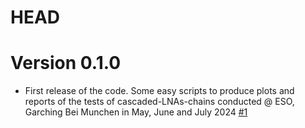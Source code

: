 # HEAD

# Version 0.1.0

-   First release of the code. Some easy scripts to produce plots and reports of the tests of cascaded-LNAs-chains conducted @ ESO, Garching Bei Munchen in May, June and July 2024 [#1](https://github.com/Frastandreetto/ECOGAL-ALMA-Band-2/pull/1)
